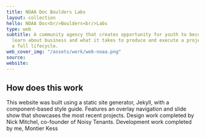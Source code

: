 ```yaml
---
title: NOAA Doc Boulders Labs
layout: collection
hello: NOAA Doc<br/>Boulders<br/>Labs
type: web
subtitle: A community agency that creates opportunity for youth to become entrepreneurs,
  learn about business and what it takes to produce and execute a project through
  a full lifecycle.
web_cover_img: "/assets/work/web-noaa.png"
source: 
website: 
---
```


## How does this work

This website was built using a static site generator, Jekyll, with a component-based style guide.  Features an overlay navigation and slide show that showcases the most recent projects.  Design work completed by Nick Mitchel, co-founder of Noisy Tenants.  Development work completed by me, Montier Kess